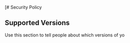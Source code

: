 [# Security Policy

## Supported Versions

Use this section to tell people about which versions of yo